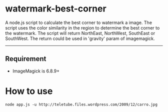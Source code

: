 watermark-best-corner
=====================

A node.js script to calculate the best corner to watermark a image.
The script uses the color similarity in the region to determine the best corner to the watermark.
The script will return NorthEast, NorthWest, SouthEast or SouthWest. The return could be used in 'gravity' param of imagemagick.

***

Requirement
-----------

- ImageMagick is 6.8.9+

How to use
==========

```
node app.js -u http://teletube.files.wordpress.com/2009/12/carro.jpg
```
